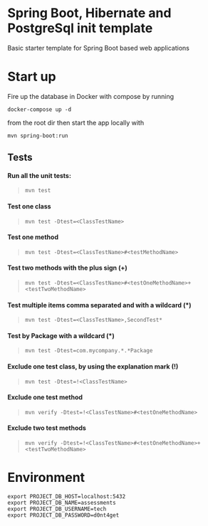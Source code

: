 # Spring Boot, Hibernate and PostgreSql init template
Basic starter template for Spring Boot based web applications

# Start up
Fire up the database in Docker with compose by running
```$xslt
docker-compose up -d
```
from the root dir then  start the app locally with
```$xslt
mvn spring-boot:run
```

## Tests
#### Run all the unit tests:
> ```mvn test```
#### Test one class
> ```mvn test -Dtest=<ClassTestName>```
#### Test one method
> ```mvn test -Dtest=<ClassTestName>#<testMethodName>```
#### Test two methods with the plus sign (+)
> ```mvn test -Dtest=<ClassTestName>#<testOneMethodName>+<testTwoMethodName>```
#### Test multiple items comma separated and with a wildcard (*)
> ```mvn test -Dtest=<ClassTestName>,SecondTest*```
#### Test by Package with a wildcard (*)
> ```mvn test -Dtest=com.mycompany.*.*Package```
#### Exclude one test class, by using the explanation mark (!)
> ```mvn test -Dtest=!<ClassTestName>```
#### Exclude one test method 
> ```mvn verify -Dtest=!<ClassTestName>#<testOneMethodName>```
#### Exclude two test methods
> ```mvn verify -Dtest=!<ClassTestName>#<testOneMethodName>+<testTwoMethodName>```

# Environment
```$xslt
export PROJECT_DB_HOST=localhost:5432
export PROJECT_DB_NAME=assessments
export PROJECT_DB_USERNAME=tech
export PROJECT_DB_PASSWORD=d0nt4get
```
